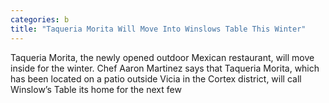 ```yaml
---
categories: b
title: "Taqueria Morita Will Move Into Winslows Table This Winter"
---
```


      
      

      
         
 Taqueria Morita, the newly opened outdoor Mexican restaurant, will move inside for the winter. Chef Aaron Martinez says that Taqueria Morita, which has been located on a patio outside Vicia in the Cortex district, will call Winslow’s Table its home for the next few 